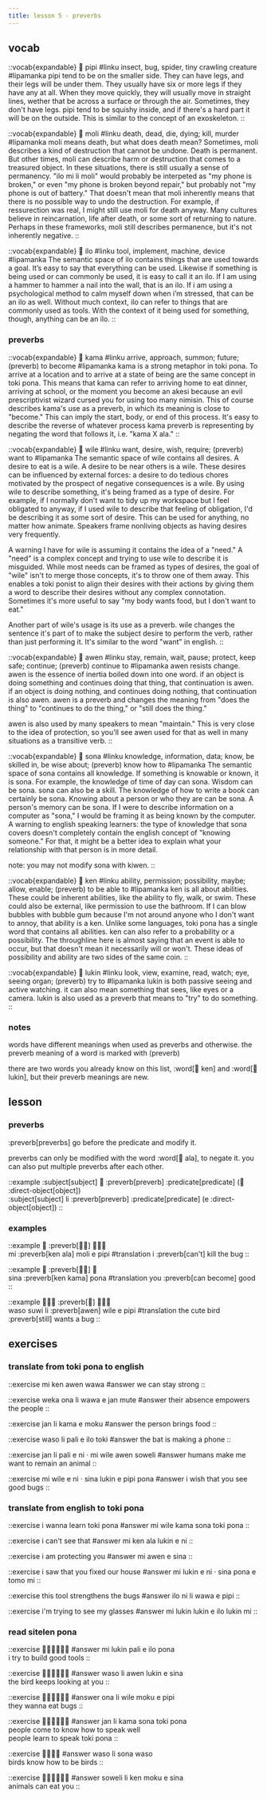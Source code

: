```yaml
---
title: lesson 5 - preverbs
---
```


## vocab
::vocab{expandable}
󱥑 pipi
#linku
insect, bug, spider, tiny crawling creature
#lipamanka
pipi tend to be on the smaller side. They can have legs, and their legs will be under them. They usually have six or more legs if they have any at all. When they move quickly, they will usually move in straight lines, wether that be across a surface or through the air. Sometimes, they don't have legs. pipi tend to be squishy inside, and if there's a hard part it will be on the outside. This is similar to the concept of an exoskeleton.
::

::vocab{expandable}
󱤷 moli
#linku
death, dead, die, dying; kill, murder
#lipamanka
moli means death, but what does death mean? Sometimes, moli describes a kind of destruction that cannot be undone. Death is permanent. But other times, moli can describe harm or destruction that comes to a treasured object. In these situations, there is still usually a sense of permanency. "ilo mi li moli" would probably be interpeted as "my phone is broken," or even "my phone is broken beyond repair," but probably not "my phone is out of battery." That doesn't mean that moli inherently means that there is no possible way to undo the destruction. For example, if ressurection was real, I might still use moli for death anyway. Many cultures believe in reincarnation, life after death, or some sort of returning to nature. Perhaps in these frameworks, moli still describes permanence, but it's not inherently negative.
::

::vocab{expandable}
󱤎 ilo
#linku
tool, implement, machine, device
#lipamanka
The semantic space of ilo contains things that are used towards a goal. It’s easy to say that everything can be used. Likewise if something is being used or can commonly be used, it is easy to call it an ilo. If I am using a hammer to hammer a nail into the wall, that is an ilo. If i am using a psychological method to calm myself down when i’m stressed, that can be an ilo as well. Without much context, ilo can refer to things that are commonly used as tools. With the context of it being used for something, though, anything can be an ilo.
::

### preverbs
::vocab{expandable}
󱤖 kama
#linku
arrive, approach, summon; future; (preverb) to become
#lipamanka
kama is a strong metaphor in toki pona. To arrive at a location and to arrive at a state of being are the same concept in toki pona. This means that kama can refer to arriving home to eat dinner, arriving at school, or the moment you become an akesi because an evil prescriptivist wizard cursed you for using too many nimisin. This of course describes kama's use as a preverb, in which its meaning is close to "become." This can imply the start, body, or end of this process. It's easy to describe the reverse of whatever process kama preverb is representing by negating the word that follows it, i.e. "kama X ala."
::

::vocab{expandable}
󱥷 wile
#linku
want, desire, wish, require; (preverb) want to
#lipamanka
The semantic space of wile contains all desires. A desire to eat is a wile. A desire to be near others is a wile. These desires can be influenced by external forces: a desire to do tedious chores motivated by the prospect of negative consequences is a wile. By using wile to describe something, it's being framed as a type of desire. For example, if I normally don't want to tidy up my workspace but I feel obligated to anyway, if I used wile to describe that feeling of obligation, I'd be describing it as some sort of desire. This can be used for anything, no matter how animate. Speakers frame nonliving objects as having desires very frequently.

A warning I have for wile is assuming it contains the idea of a "need." A "need" is a complex concept and trying to use wile to describe it is misguided. While most needs can be framed as types of desires, the goal of "wile" isn't to merge those concepts, it's to throw one of them away. This enables a toki ponist to align their desires with their actions by giving them a word to describe their desires without any complex connotation. Sometimes it's more useful to say "my body wants food, but I don't want to eat."

Another part of wile's usage is its use as a preverb. wile changes the sentence it's part of to make the subject desire to perform the verb, rather than just performing it. It's similar to the word "want" in english.
::

::vocab{expandable}
󱤈 awen
#linku
stay, remain, wait, pause; protect, keep safe; continue; (preverb) continue to
#lipamanka
awen resists change. awen is the essence of inertia boiled down into one word. if an object is doing something and continues doing that thing, that continuation is awen. if an object is doing nothing, and continues doing nothing, that continuation is also awen. awen is a preverb and changes the meaning from "does the thing" to "continues to do the thing," or "still does the thing."

awen is also used by many speakers to mean "maintain." This is very close to the idea of protection, so you'll see awen used for that as well in many situations as a transitive verb.
::

::vocab{expandable}
󱥡 sona
#linku
knowledge, information, data; know, be skilled in, be wise about; (preverb) know how to
#lipamanka
The semantic space of sona contains all knowledge. If something is knowable or known, it is sona. For example, the knowledge of time of day can sona. Wisdom can be sona. sona can also be a skill. The knowledge of how to write a book can certainly be sona. Knowing about a person or who they are can be sona. A person's memory can be sona. If I were to describe information on a computer as "sona," I would be framing it as being known by the computer. A warning to english speaking learners: the type of knowledge that sona covers doesn't completely contain the english concept of "knowing someone." For that, it might be a better idea to explain what your relationship with that person is in more detail.

note: you may not modify sona with kiwen.
::

::vocab{expandable}
󱤘 ken
#linku
ability, permission; possibility, maybe; allow, enable; (preverb) to be able to
#lipamanka
ken is all about abilities. These could be inherent abilities, like the ability to fly, walk, or swim. These could also be external, like permission to use the bathroom. If I can blow bubbles with bubble gum because I'm not around anyone who I don't want to annoy, that ability is a ken. Unlike some languages, toki pona has a single word that contains all abilities. ken can also refer to a probability or a possibility. The throughline here is almost saying that an event is able to occur, but that doesn't mean it necessarily will or won't. These ideas of possibility and ability are two sides of the same coin.
::

::vocab{expandable}
󱤮 lukin
#linku
look, view, examine, read, watch; eye, seeing organ; (preverb) try to
#lipamanka
lukin is both passive seeing and active watching. it can also mean something that sees, like eyes or a camera. lukin is also used as a preverb that means to "try" to do something.
::

### notes
words have different meanings when used as preverbs and otherwise. the preverb meaning of a word is marked with (preverb)

there are two words you already know on this list, :word[󱤘 ken] and :word[󱤮 lukin], but their preverb meanings are new.

## lesson
### preverbs
:preverb[preverbs] go before the predicate and modify it.

preverbs can only be modified with the word :word[󱤂 ala], to negate it. you can also put multiple preverbs after each other.

::example
:subject[subject] 󱤧 :preverb[preverb] :predicate[predicate] (󱤉 :direct-object[object]) \
:subject[subject] li :preverb[preverb] :predicate[predicate] (e :direct-object[object])
::

### examples

::example
󱤴 :preverb[󱤘󱤂] 󱤷󱤉󱥑 \
mi :preverb[ken ala] moli e pipi
#translation
i :preverb[can't] kill the bug
::

::example
󱥞 :preverb[󱤘󱤖] 󱥔 \
sina :preverb[ken kama] pona
#translation
you :preverb[can become] good
::

::example
󱥴󱥦󱤧 :preverb[󱤈] 󱥷󱤉󱥑 \
waso suwi li :preverb[awen] wile e pipi
#translation
the cute bird :preverb[still] wants a bug
::

## exercises
### translate from toki pona to english
::exercise
mi ken awen wawa
#answer
we can stay strong
::

::exercise
weka ona li wawa e jan mute
#answer
their absence empowers the people
::

::exercise
jan li kama e moku
#answer
the person brings food
::

::exercise
waso li pali e ilo toki
#answer
the bat is making a phone
::

::exercise
jan li pali e ni · mi wile awen soweli
#answer
humans make me want to remain an animal
::

::exercise
mi wile e ni · sina lukin e pipi pona
#answer
i wish that you see good bugs
::

### translate from english to toki pona
::exercise
i wanna learn toki pona
#answer
mi wile kama sona toki pona
::

::exercise
i can't see that
#answer
mi ken ala lukin e ni
::

::exercise
i am protecting you
#answer
mi awen e sina
::

::exercise
i saw that you fixed our house
#answer
mi lukin e ni · sina pona e tomo mi
::

::exercise
this tool strengthens the bugs
#answer
ilo ni li wawa e pipi
::

::exercise
i'm trying to see my glasses
#answer
mi lukin lukin e ilo lukin mi
::

### read sitelen pona
::exercise
󱤴󱤮󱥉󱤉󱤎󱥔
#answer
mi lukin pali e ilo pona \
i try to build good tools
::

::exercise
󱥴󱤧󱤈󱤮󱤉󱥞
#answer
waso li awen lukin e sina \
the bird keeps looking at you
::

::exercise
󱥆󱤧󱥷󱤶󱤉󱥑
#answer
ona li wile moku e pipi \
they wanna eat bugs
::

::exercise
󱤑󱤧󱤖󱥡󱥬󱥔
#answer
jan li kama sona toki pona \
people come to know how to speak well \
people learn to speak toki pona
::

::exercise
󱥴󱤧󱥡󱥴
#answer
waso li sona waso \
birds know how to be birds
::

::exercise
󱥢󱤧󱤘󱤶󱤉󱥞
#answer
soweli li ken moku e sina \
animals can eat you
::